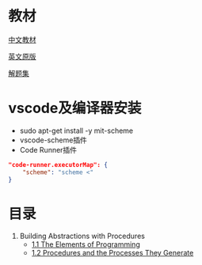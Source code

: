 # 教材
[中文教材](sicp.pdf)

[英文原版](http://sarabander.github.io/sicp/html/index.xhtml)

[解题集](https://sicp.readthedocs.io/en/latest/)

# vscode及编译器安装
- sudo apt-get install -y mit-scheme
- vscode-scheme插件
- Code Runner插件

```json
"code-runner.executorMap": {
    "scheme": "scheme <"
}
```

# 目录
1. Building Abstractions with Procedures
    - [1.1 The Elements of Programming](./Chapter1_Building%20Abstractions%20with%20Procedures/1.1_The%20Elements%20of%20Programming.md)
    - [1.2 Procedures and the Processes They Generate](./Chapter1_Building%20Abstractions%20with%20Procedures/1.2_Procedures%20and%20the%20Processes%20They%20Generate.md)